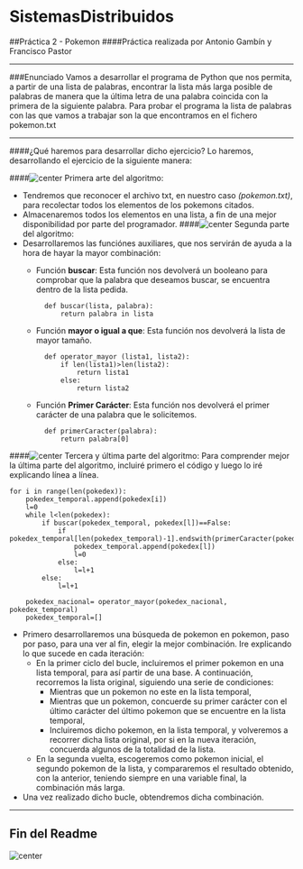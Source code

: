 # SistemasDistribuidos

##Práctica 2 - Pokemon
####Práctica realizada por Antonio Gambín y Francisco Pastor
- - -
###Enunciado
Vamos a desarrollar el programa de Python que nos permita, a partir de una lista de palabras, encontrar la lista más larga posible de palabras de manera que la última letra de una palabra coincida con la primera de la siguiente palabra. Para probar el programa la lista de palabras con las que vamos a trabajar son la que encontramos en el fichero ​pokemon.txt

---
####¿Qué haremos para desarrollar dicho ejercicio?
Lo haremos, desarrollando el ejercicio de la siguiente manera:

####![center](http://gpxplus.net/files/images/achievements/ProfessorOak.png) Primera arte del algoritmo:
- Tendremos que reconocer el archivo txt, en nuestro caso *(pokemon.txt)*, para recolectar todos los elementos de los pokemons citados.
- Almacenaremos todos los elementos en una lista, a fin de una mejor disponibilidad por parte del programador.
####![center](http://gpxplus.net/files/images/achievements/ProfessorOak.png) Segunda parte del algoritmo:
- Desarrollaremos las funciónes auxiliares, que nos servirán de ayuda a la hora de hayar la mayor combinación:
	- Función **buscar**: Esta función nos devolverá un booleano para comprobar que la palabra que deseamos buscar, se encuentra dentro de la lista pedida.
  
			def buscar(lista, palabra):
			    return palabra in lista

	- Función **mayor o igual a que**: Esta función nos devolverá la lista de mayor tamaño.

			def operator_mayor (lista1, lista2):
			    if len(lista1)>len(lista2):
			        return lista1
			    else:
			        return lista2

	- Función **Primer Carácter**: Esta función nos devolverá el primer carácter de una palabra que le solicitemos.

			def primerCaracter(palabra):
			    return palabra[0]

####![center](http://gpxplus.net/files/images/achievements/ProfessorOak.png) Tercera y última parte del algoritmo:
Para comprender mejor la última parte del algoritmo, incluiré primero el código y luego lo iré explicando línea a línea.

	for i in range(len(pokedex)):
        pokedex_temporal.append(pokedex[i])
        l=0
        while l<len(pokedex):
            if buscar(pokedex_temporal, pokedex[l])==False:
                if pokedex_temporal[len(pokedex_temporal)-1].endswith(primerCaracter(pokedex[l]))==True:
                    pokedex_temporal.append(pokedex[l])
                    l=0
                else:
                    l=l+1
            else:
                l=l+1

        pokedex_nacional= operator_mayor(pokedex_nacional, pokedex_temporal)
        pokedex_temporal=[]
	
- Primero desarrollaremos una búsqueda de pokemon en pokemon, paso por paso, para una ver al fin, elegir la mejor combinación. Ire explicando lo que sucede en cada iteración:
	- En la primer ciclo del bucle, incluiremos el primer pokemon en una lista temporal, para así partir de una base. A continuación, recorremos la lista original, siguiendo una serie de condiciones:
		- Mientras que un pokemon no este en la lista temporal,
		- Mientras que un pokemon, concuerde su primer carácter con el último carácter del último pokemon que se encuentre en la lista temporal,
		- Incluiremos dicho pokemon, en la lista temporal, y volveremos a recorrer dicha lista original, por si en la nueva iteración, concuerda algunos de la totalidad de la lista.
	- En la segunda vuelta, escogeremos como pokemon inicial, el segundo pokemon de la lista, y compararemos el resultado obtenido, con la anterior, teniendo siempre en una variable final, la combinación más larga.
- Una vez realizado dicho bucle, obtendremos dicha combinación.

---
Fin del Readme
---
![center](http://37.media.tumblr.com/4d5af1975806d9eeab9735145c483254/tumblr_n7rhblz9cL1qlwf8co9_400.gif)

